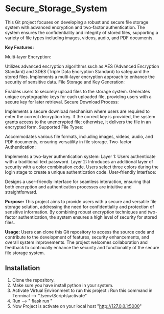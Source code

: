 # Secure_Storage_System

This Git project focuses on developing a robust and secure file storage system with advanced encryption and two-factor authentication. The system ensures the confidentiality and integrity of stored files, supporting a variety of file types including images, videos, audio, and PDF documents.


**Key Features:**

Multi-layer Encryption:

Utilizes advanced encryption algorithms such as AES (Advanced Encryption Standard) and 3DES (Triple Data Encryption Standard) to safeguard the stored files.
Implements a multi-layer encryption approach to enhance the security of sensitive data.
File Storage and Key Generation:

Enables users to securely upload files to the storage system.
Generates unique cryptographic keys for each uploaded file, providing users with a secure key for later retrieval.
Secure Download Process:

Implements a secure download mechanism where users are required to enter the correct decryption key.
If the correct key is provided, the system grants access to the unencrypted file; otherwise, it delivers the file in an encrypted form.
Supported File Types:

Accommodates various file formats, including images, videos, audio, and PDF documents, ensuring versatility in file storage.
Two-factor Authentication:

Implements a two-layer authentication system:
Layer 1: Users authenticate with a traditional text password.
Layer 2: Introduces an additional layer of security with a color combination code. Users select three colors during the login stage to create a unique authentication code.
User-friendly Interface:

Designs a user-friendly interface for seamless interaction, ensuring that both encryption and authentication processes are intuitive and straightforward.

**Purpose:**
This project aims to provide users with a secure and versatile file storage solution, addressing the need for confidentiality and protection of sensitive information. By combining robust encryption techniques and two-factor authentication, the system ensures a high level of security for stored files.

**Usage:**
Users can clone this Git repository to access the source code and contribute to the development of features, security enhancements, and overall system improvements. The project welcomes collaboration and feedback to continually enhance the security and functionality of the secure file storage system.


## Installation
1. Clone the repository.
2. Make sure you have install python in your system.
3. Activate Virtual Environment to run this project :  Run this command in Terminal --> ".\venv\Scripts\activate"
4. Run --> " flask run "
5. Now Project is activate on your local host "http://127.0.0.1:5000"




   
